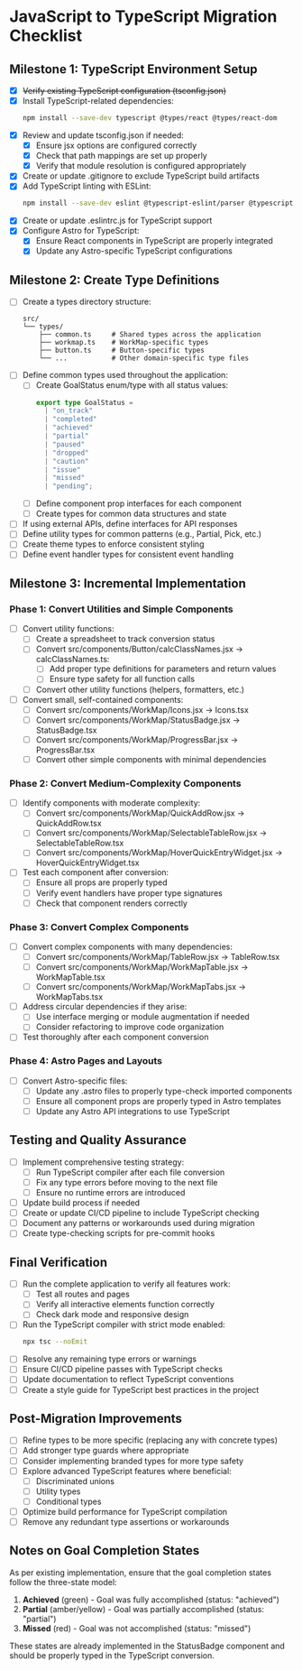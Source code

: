 # JavaScript to TypeScript Migration Checklist

## Milestone 1: TypeScript Environment Setup

- [x] ~~Verify existing TypeScript configuration (tsconfig.json)~~
- [x] Install TypeScript-related dependencies:
  ```bash
  npm install --save-dev typescript @types/react @types/react-dom
  ```
- [x] Review and update tsconfig.json if needed:
  - [x] Ensure jsx options are configured correctly
  - [x] Check that path mappings are set up properly
  - [x] Verify that module resolution is configured appropriately
- [x] Create or update .gitignore to exclude TypeScript build artifacts
- [x] Add TypeScript linting with ESLint:
  ```bash
  npm install --save-dev eslint @typescript-eslint/parser @typescript-eslint/eslint-plugin
  ```
- [x] Create or update .eslintrc.js for TypeScript support
- [x] Configure Astro for TypeScript:
  - [x] Ensure React components in TypeScript are properly integrated
  - [x] Update any Astro-specific TypeScript configurations

## Milestone 2: Create Type Definitions

- [ ] Create a types directory structure:
  ```
  src/
  └── types/
      ├── common.ts     # Shared types across the application
      ├── workmap.ts    # WorkMap-specific types
      ├── button.ts     # Button-specific types
      └── ...           # Other domain-specific type files
  ```
- [ ] Define common types used throughout the application:
  - [ ] Create GoalStatus enum/type with all status values:
    ```typescript
    export type GoalStatus = 
      | "on_track" 
      | "completed" 
      | "achieved" 
      | "partial" 
      | "paused" 
      | "dropped" 
      | "caution" 
      | "issue" 
      | "missed" 
      | "pending";
    ```
  - [ ] Define component prop interfaces for each component
  - [ ] Create types for common data structures and state
- [ ] If using external APIs, define interfaces for API responses
- [ ] Define utility types for common patterns (e.g., Partial, Pick, etc.)
- [ ] Create theme types to enforce consistent styling
- [ ] Define event handler types for consistent event handling

## Milestone 3: Incremental Implementation

### Phase 1: Convert Utilities and Simple Components

- [ ] Convert utility functions:
  - [ ] Create a spreadsheet to track conversion status
  - [ ] Convert src/components/Button/calcClassNames.jsx → calcClassNames.ts:
    - [ ] Add proper type definitions for parameters and return values
    - [ ] Ensure type safety for all function calls
  - [ ] Convert other utility functions (helpers, formatters, etc.)
- [ ] Convert small, self-contained components:
  - [ ] Convert src/components/WorkMap/Icons.jsx → Icons.tsx
  - [ ] Convert src/components/WorkMap/StatusBadge.jsx → StatusBadge.tsx
  - [ ] Convert src/components/WorkMap/ProgressBar.jsx → ProgressBar.tsx
  - [ ] Convert other simple components with minimal dependencies

### Phase 2: Convert Medium-Complexity Components

- [ ] Identify components with moderate complexity:
  - [ ] Convert src/components/WorkMap/QuickAddRow.jsx → QuickAddRow.tsx
  - [ ] Convert src/components/WorkMap/SelectableTableRow.jsx → SelectableTableRow.tsx
  - [ ] Convert src/components/WorkMap/HoverQuickEntryWidget.jsx → HoverQuickEntryWidget.tsx
- [ ] Test each component after conversion:
  - [ ] Ensure all props are properly typed
  - [ ] Verify event handlers have proper type signatures
  - [ ] Check that component renders correctly

### Phase 3: Convert Complex Components

- [ ] Convert complex components with many dependencies:
  - [ ] Convert src/components/WorkMap/TableRow.jsx → TableRow.tsx
  - [ ] Convert src/components/WorkMap/WorkMapTable.jsx → WorkMapTable.tsx
  - [ ] Convert src/components/WorkMap/WorkMapTabs.jsx → WorkMapTabs.tsx
- [ ] Address circular dependencies if they arise:
  - [ ] Use interface merging or module augmentation if needed
  - [ ] Consider refactoring to improve code organization
- [ ] Test thoroughly after each component conversion

### Phase 4: Astro Pages and Layouts

- [ ] Convert Astro-specific files:
  - [ ] Update any .astro files to properly type-check imported components
  - [ ] Ensure all component props are properly typed in Astro templates
  - [ ] Update any Astro API integrations to use TypeScript

## Testing and Quality Assurance

- [ ] Implement comprehensive testing strategy:
  - [ ] Run TypeScript compiler after each file conversion
  - [ ] Fix any type errors before moving to the next file
  - [ ] Ensure no runtime errors are introduced
- [ ] Update build process if needed
- [ ] Create or update CI/CD pipeline to include TypeScript checking
- [ ] Document any patterns or workarounds used during migration
- [ ] Create type-checking scripts for pre-commit hooks

## Final Verification

- [ ] Run the complete application to verify all features work:
  - [ ] Test all routes and pages
  - [ ] Verify all interactive elements function correctly
  - [ ] Check dark mode and responsive design
- [ ] Run the TypeScript compiler with strict mode enabled:
  ```bash
  npx tsc --noEmit
  ```
- [ ] Resolve any remaining type errors or warnings
- [ ] Ensure CI/CD pipeline passes with TypeScript checks
- [ ] Update documentation to reflect TypeScript conventions
- [ ] Create a style guide for TypeScript best practices in the project

## Post-Migration Improvements

- [ ] Refine types to be more specific (replacing any with concrete types)
- [ ] Add stronger type guards where appropriate
- [ ] Consider implementing branded types for more type safety
- [ ] Explore advanced TypeScript features where beneficial:
  - [ ] Discriminated unions
  - [ ] Utility types
  - [ ] Conditional types
- [ ] Optimize build performance for TypeScript compilation
- [ ] Remove any redundant type assertions or workarounds

## Notes on Goal Completion States

As per existing implementation, ensure that the goal completion states follow the three-state model:

1. **Achieved** (green) - Goal was fully accomplished (status: "achieved")
2. **Partial** (amber/yellow) - Goal was partially accomplished (status: "partial")
3. **Missed** (red) - Goal was not accomplished (status: "missed")

These states are already implemented in the StatusBadge component and should be properly typed in the TypeScript conversion.

